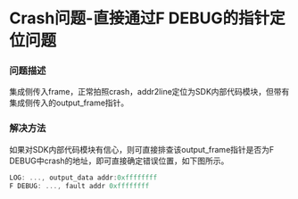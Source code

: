 # Crash问题-直接通过F DEBUG的指针定位问题

### 问题描述

集成侧传入frame，正常拍照crash，addr2line定位为SDK内部代码模块，但带有集成侧传入的output_frame指针。

### 解决方法

如果对SDK内部代码模块有信心，则可直接排查该output_frame指针是否为F DEBUG中crash的地址，即可直接确定错误位置，如下图所示。

```c
LOG: ..., output_data addr:0xffffffff
F DEBUG: ..., fault addr 0xffffffff
```

